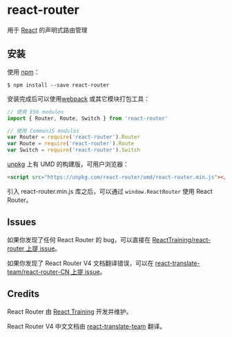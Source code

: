 # react-router

用于 [React](https://facebook.github.io/react) 的声明式路由管理

## 安装

使用 [npm](https://www.npmjs.com/)：

    $ npm install --save react-router

安装完成后可以使用[webpack](https://webpack.github.io/) 或其它模块打包工具：

```js
// 使用 ES6 modules
import { Router, Route, Switch } from 'react-router'

// 使用 CommonJS modules
var Router = require('react-router').Router
var Route = require('react-router').Route
var Switch = require('react-router').Switch
```

[unpkg](https://unpkg.com) 上有 UMD 的构建版，可用户浏览器：

```html
<script src="https://unpkg.com/react-router/umd/react-router.min.js"></script>
```

引入 react-router.min.js 库之后，可以通过 `window.ReactRouter` 使用 React Router。

## Issues

如果你发现了任何 React Router 的 bug，可以直接在 [ReactTraining/react-router 上提 issue](https://github.com/ReactTraining/react-router/issues)。

如果你发现了 React Router V4 文档翻译错误，可以在 [react-translate-team/react-router-CN 上提 issue](https://github.com/react-translate-team/react-router-CN/issues)。

## Credits

React Router 由 [React Training](https://reacttraining.com) 开发并维护。

React Router V4 中文文档由 [react-translate-team](https://github.com/react-translate-team) 翻译。
